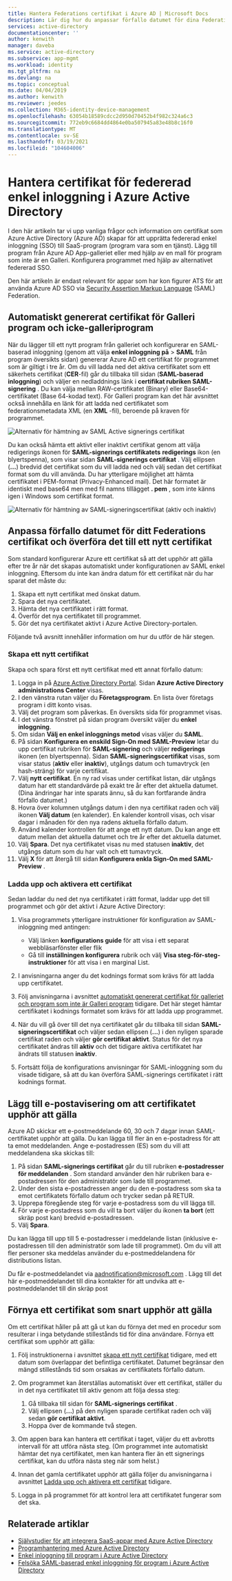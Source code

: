 ```yaml
---
title: Hantera Federations certifikat i Azure AD | Microsoft Docs
description: Lär dig hur du anpassar förfallo datumet för dina Federations certifikat och hur du förnyar certifikat som snart upphör att gälla.
services: active-directory
documentationcenter: ''
author: kenwith
manager: daveba
ms.service: active-directory
ms.subservice: app-mgmt
ms.workload: identity
ms.tgt_pltfrm: na
ms.devlang: na
ms.topic: conceptual
ms.date: 04/04/2019
ms.author: kenwith
ms.reviewer: jeedes
ms.collection: M365-identity-device-management
ms.openlocfilehash: 63054b18589cdcc2d950d70452b4f982c324a6c3
ms.sourcegitcommit: 772eb9c6684dd4864e0ba507945a83e48b8c16f0
ms.translationtype: MT
ms.contentlocale: sv-SE
ms.lasthandoff: 03/19/2021
ms.locfileid: "104604006"
---
```

# <a name="manage-certificates-for-federated-single-sign-on-in-azure-active-directory"></a>Hantera certifikat för federerad enkel inloggning i Azure Active Directory

I den här artikeln tar vi upp vanliga frågor och information om certifikat som Azure Active Directory (Azure AD) skapar för att upprätta federerad enkel inloggning (SSO) till SaaS-program (program vara som en tjänst). Lägg till program från Azure AD App-galleriet eller med hjälp av en mall för program som inte är en Galleri. Konfigurera programmet med hjälp av alternativet federerad SSO.

Den här artikeln är endast relevant för appar som har kon figurer ATS för att använda Azure AD SSO via [Security Assertion Markup Language](https://wikipedia.org/wiki/Security_Assertion_Markup_Language) (SAML) Federation.

## <a name="auto-generated-certificate-for-gallery-and-non-gallery-applications"></a>Automatiskt genererat certifikat för Galleri program och icke-galleriprogram

När du lägger till ett nytt program från galleriet och konfigurerar en SAML-baserad inloggning (genom att välja **enkel inloggning på**  >  **SAML** från program översikts sidan) genererar Azure AD ett certifikat för programmet som är giltigt i tre år. Om du vill ladda ned det aktiva certifikatet som ett säkerhets certifikat (**CER**-fil) går du tillbaka till sidan (**SAML-baserad inloggning**) och väljer en nedladdnings länk i **certifikat rubriken SAML-signering** . Du kan välja mellan RAW-certifikatet (Binary) eller Base64-certifikatet (Base 64-kodad text). För Galleri program kan det här avsnittet också innehålla en länk för att ladda ned certifikatet som federationsmetadata XML (en **XML** -fil), beroende på kraven för programmet.

![Alternativ för hämtning av SAML Active signerings certifikat](./media/manage-certificates-for-federated-single-sign-on/active-certificate-download-options.png)

Du kan också hämta ett aktivt eller inaktivt certifikat genom att välja redigerings ikonen för **SAML-signerings certifikatets** **redigerings** ikon (en blyertspenna), som visar sidan **SAML-signerings certifikat** . Välj ellipsen (**...**) bredvid det certifikat som du vill ladda ned och välj sedan det certifikat format som du vill använda. Du har ytterligare möjlighet att hämta certifikatet i PEM-format (Privacy-Enhanced mail). Det här formatet är identiskt med base64 men med fil namns tillägget **. pem** , som inte känns igen i Windows som certifikat format.

![Alternativ för hämtning av SAML-signeringscertifikat (aktiv och inaktiv)](./media/manage-certificates-for-federated-single-sign-on/all-certificate-download-options.png)

## <a name="customize-the-expiration-date-for-your-federation-certificate-and-roll-it-over-to-a-new-certificate"></a>Anpassa förfallo datumet för ditt Federations certifikat och överföra det till ett nytt certifikat

Som standard konfigurerar Azure ett certifikat så att det upphör att gälla efter tre år när det skapas automatiskt under konfigurationen av SAML enkel inloggning. Eftersom du inte kan ändra datum för ett certifikat när du har sparat det måste du:

1. Skapa ett nytt certifikat med önskat datum.
1. Spara det nya certifikatet.
1. Hämta det nya certifikatet i rätt format.
1. Överför det nya certifikatet till programmet.
1. Gör det nya certifikatet aktivt i Azure Active Directory-portalen.

Följande två avsnitt innehåller information om hur du utför de här stegen.

### <a name="create-a-new-certificate"></a>Skapa ett nytt certifikat

Skapa och spara först ett nytt certifikat med ett annat förfallo datum:

1. Logga in på [Azure Active Directory Portal](https://aad.portal.azure.com/). Sidan **Azure Active Directory administrations Center** visas.
1. I den vänstra rutan väljer du **Företagsprogram**. En lista över företags program i ditt konto visas.
1. Välj det program som påverkas. En översikts sida för programmet visas.
1. I det vänstra fönstret på sidan program översikt väljer du **enkel inloggning**.
1. Om sidan **Välj en enkel inloggnings metod** visas väljer du **SAML**.
1. På sidan **Konfigurera en enskild Sign-On med SAML-Preview** letar du upp certifikat rubriken för **SAML-signering** och väljer **redigerings** ikonen (en blyertspenna). Sidan **SAML-signeringscertifikat** visas, som visar status (**aktiv** eller **inaktiv**), utgångs datum och tumavtryck (en hash-sträng) för varje certifikat.
1. Välj **nytt certifikat**. En ny rad visas under certifikat listan, där utgångs datum har ett standardvärde på exakt tre år efter det aktuella datumet. (Dina ändringar har inte sparats ännu, så du kan fortfarande ändra förfallo datumet.)
1. Hovra över kolumnen utgångs datum i den nya certifikat raden och välj ikonen **Välj datum** (en kalender). En kalender kontroll visas, och visar dagar i månaden för den nya radens aktuella förfallo datum.
1. Använd kalender kontrollen för att ange ett nytt datum. Du kan ange ett datum mellan det aktuella datumet och tre år efter det aktuella datumet.
1. Välj **Spara**. Det nya certifikatet visas nu med statusen **inaktiv**, det utgångs datum som du har valt och ett tumavtryck.
1. Välj **X** för att återgå till sidan **Konfigurera enkla Sign-On med SAML-Preview** .

### <a name="upload-and-activate-a-certificate"></a>Ladda upp och aktivera ett certifikat

Sedan laddar du ned det nya certifikatet i rätt format, laddar upp det till programmet och gör det aktivt i Azure Active Directory:

1. Visa programmets ytterligare instruktioner för konfiguration av SAML-inloggning med antingen:

   - Välj länken **konfigurations guide** för att visa i ett separat webbläsarfönster eller flik
   - Gå till **inställningen konfigurera** rubrik och välj **Visa steg-för-steg-instruktioner** för att visa i en marginal List.

1. I anvisningarna anger du det kodnings format som krävs för att ladda upp certifikatet.
1. Följ anvisningarna i avsnittet [automatiskt genererat certifikat för galleriet och program som inte är Galleri program](#auto-generated-certificate-for-gallery-and-non-gallery-applications) tidigare. Det här steget hämtar certifikatet i kodnings formatet som krävs för att ladda upp programmet.
1. När du vill gå över till det nya certifikatet går du tillbaka till sidan **SAML-signeringscertifikat** och väljer sedan ellipsen (**...**) i den nyligen sparade certifikat raden och väljer **gör certifikat aktivt**. Status för det nya certifikatet ändras till **aktiv** och det tidigare aktiva certifikatet har ändrats till statusen **inaktiv**.
1. Fortsätt följa de konfigurations anvisningar för SAML-inloggning som du visade tidigare, så att du kan överföra SAML-signerings certifikatet i rätt kodnings format.

## <a name="add-email-notification-addresses-for-certificate-expiration"></a>Lägg till e-postavisering om att certifikatet upphör att gälla

Azure AD skickar ett e-postmeddelande 60, 30 och 7 dagar innan SAML-certifikatet upphör att gälla. Du kan lägga till fler än en e-postadress för att ta emot meddelanden. Ange e-postadressen (ES) som du vill att meddelandena ska skickas till:

1. På sidan **SAML-signerings certifikat** går du till rubriken **e-postadresser för meddelanden** . Som standard använder den här rubriken bara e-postadressen för den administratör som lade till programmet.
1. Under den sista e-postadressen anger du den e-postadress som ska ta emot certifikatets förfallo datum och trycker sedan på RETUR.
1. Upprepa föregående steg för varje e-postadress som du vill lägga till.
1. För varje e-postadress som du vill ta bort väljer du ikonen **ta bort** (ett skräp post kan) bredvid e-postadressen.
1. Välj **Spara**.

Du kan lägga till upp till 5 e-postadresser i meddelande listan (inklusive e-postadressen till den administratör som lade till programmet). Om du vill att fler personer ska meddelas använder du e-postmeddelandena för distributions listan.

Du får e-postmeddelandet via aadnotification@microsoft.com . Lägg till det här e-postmeddelandet till dina kontakter för att undvika att e-postmeddelandet till din skräp post

## <a name="renew-a-certificate-that-will-soon-expire"></a>Förnya ett certifikat som snart upphör att gälla

Om ett certifikat håller på att gå ut kan du förnya det med en procedur som resulterar i inga betydande stillestånds tid för dina användare. Förnya ett certifikat som upphör att gälla:

1. Följ instruktionerna i avsnittet [skapa ett nytt certifikat](#create-a-new-certificate) tidigare, med ett datum som överlappar det befintliga certifikatet. Datumet begränsar den mängd stillestånds tid som orsakas av certifikatets förfallo datum.
1. Om programmet kan återställas automatiskt över ett certifikat, ställer du in det nya certifikatet till aktiv genom att följa dessa steg:
   1. Gå tillbaka till sidan för **SAML-signerings certifikat** .
   1. Välj ellipsen (**...**) på den nyligen sparade certifikat raden och välj sedan **gör certifikat aktivt**.
   1. Hoppa över de kommande två stegen.

1. Om appen bara kan hantera ett certifikat i taget, väljer du ett avbrotts intervall för att utföra nästa steg. (Om programmet inte automatiskt hämtar det nya certifikatet, men kan hantera fler än ett signerings certifikat, kan du utföra nästa steg när som helst.)
1. Innan det gamla certifikatet upphör att gälla följer du anvisningarna i avsnittet [Ladda upp och aktivera ett certifikat](#upload-and-activate-a-certificate) tidigare.
1. Logga in på programmet för att kontrol lera att certifikatet fungerar som det ska.

## <a name="related-articles"></a>Relaterade artiklar

- [Självstudier för att integrera SaaS-appar med Azure Active Directory](../saas-apps/tutorial-list.md)
- [Programhantering med Azure Active Directory](what-is-application-management.md)
- [Enkel inloggning till program i Azure Active Directory](what-is-single-sign-on.md)
- [Felsöka SAML-baserad enkel inloggning för program i Azure Active Directory](./debug-saml-sso-issues.md)
